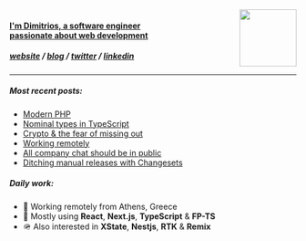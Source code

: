 <div>
<a href="https://dnlytras.com">
<img src="https://dnlytras.com/github/qr.png" align="right" width="100px" />
</div>
<h4>I'm Dimitrios, a software engineer<br/>passionate about web development</h3>

<h5>
<a href="https://dnlytras.com">website</a> /
<a href="https://dnlytras.com/blog">blog</a> /
<a href="https://twitter.com/dnlytras">twitter</a> /
<a href="https://www.linkedin.com/in/dnlytras/">linkedin<a/>
</h5>

---

##### Most recent posts:
  
- [Modern PHP](https://dnlytras.com/blog/modern-php/)  
- [Nominal types in TypeScript](https://dnlytras.com/blog/nominal-types/)  
- [Crypto & the fear of missing out](https://dnlytras.com/blog/crypto-fomo/)
- [Working remotely](https://dnlytras.com/blog/remote-work/)  
- [All company chat should be in public](https://dnlytras.com/blog/chat-in-public/)
- [Ditching manual releases with Changesets](https://dnlytras.com/blog/using-changesets/)
  
##### Daily work:

- 🏡 Working remotely from Athens, Greece
- 🧰 Mostly using **React**, **Next.js**, **TypeScript** & **FP-TS**
- 🪖 Also interested in **XState**, **Nestjs**, **RTK** & **Remix**
